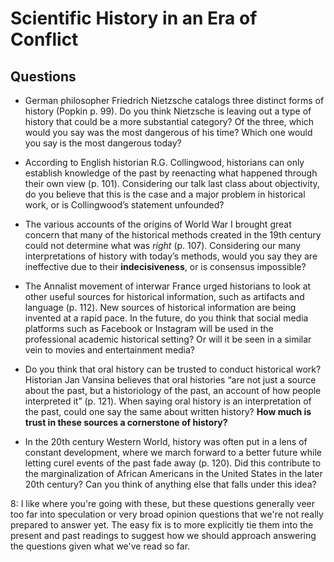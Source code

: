 # Scientific History in an Era of Conflict

## Questions

- German philosopher Friedrich Nietzsche catalogs three distinct forms of history (Popkin p. 99). Do you think Nietzsche is leaving out a type of history that could be a more substantial category? Of the three, which would you say was the most dangerous of his time? Which one would you say is the most dangerous today?

- According to English historian R.G. Collingwood, historians can only establish knowledge of the past by reenacting what happened through their own view (p. 101). Considering our talk last class about objectivity, do you believe that this is the case and a major problem in historical work, or is Collingwood’s statement unfounded?

- The various accounts of the origins of World War I brought great concern that many of the historical methods created in the 19th century could not determine what was *right* (p. 107). Considering our many interpretations of history with today’s methods, would you say they are ineffective due to their **indecisiveness**, or is consensus impossible?

- The Annalist movement of interwar France urged historians to look at other useful sources for historical information, such as artifacts and language (p. 112). New sources of historical information are being invented at a rapid pace. In the future, do you think that social media platforms such as Facebook or Instagram will be used in the professional academic historical setting? Or will it be seen in a similar vein to movies and entertainment media?

- Do you think that oral history can be trusted to conduct historical work? Historian Jan Vansina believes that oral histories “are not just a source about the past, but a historiology of the past, an account of how people interpreted it” (p. 121). When saying oral history is an interpretation of the past, could one say the same about written history? **How much is trust in these sources a cornerstone of history?**

- In the 20th century Western World, history was often put in a lens of constant development, where we march forward to a better future while letting curel events of the past fade away (p. 120). Did this contribute to the marginalization of African Americans in the United States in the later 20th century? Can you think of anything else that falls under this idea?

8: I like where you're going with these, but these questions generally veer too far into speculation or very broad opinion questions that we're not really prepared to answer yet. The easy fix is to more explicitly tie them into the present and past readings to suggest how we should approach answering the questions given what we've read so far.
